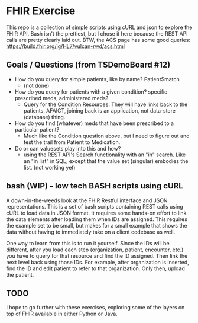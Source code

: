 # FHIR Exercise
This repo is a collection of simple scripts using cURL and json to explore the FHIR API. Bash isn't the prettiest, but I chose it here because the REST API calls are pretty clearly laid out.
BTW, the ACS page has some good queries: https://build.fhir.org/ig/HL7/vulcan-rwd/acs.html


## Goals / Questions (from TSDemoBoard #12)
- How do you query for simple patients, like by name? Patient$match
    - (not done)
- How do you query for patients with a given condition? specific prescribed meds, administered meds?
    - Query for the Condition Resources. They will have links back to the patients. AFAICT, joining back is an application, not data-store (database) thing.
- How do you find (whatever) meds that have been prescribed to a particular patient?
    - Much like the Condition question above, but I need to figure out and test the trail from Patient to Medication.
- Do or can valuesets play into this and how?
    - using the REST API's Search functionality with an "in" search. Like an "in list" in SQL, except that the value set (singular) embodies the list.  (not working yet)

## bash (WIP) - low tech BASH scripts using cURL
A down-in-the-weeds look at the FHIR Restful interface and JSON representations. This is a set of bash scripts containing REST calls using cURL to load data in JSON format. It requires some hands-on effort to link the data elements after loading them when IDs are assigned.  This requires the example set to be small, but makes for a small example that shows the data without having to immediately take on a client codebase as well.

One way to learn from this is to run it  yourself. Since the IDs will be different, after you load each step (organization, patient, encounter, etc.) you have to query for that resource and find the ID assigned. Then link the next level back using those IDs. For example, after organization is inserted, find the ID and edit patient to refer to that organization. Only then, upload the patient.

## TODO
I hope to go further with these exercises, exploring some of the layers on top of FHIR available in either Python or Java.



